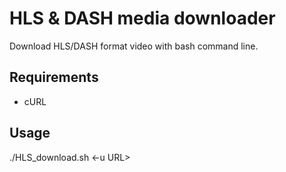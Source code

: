 # HLS & DASH media downloader 
Download HLS/DASH format video with bash command line.

## Requirements
* cURL

## Usage
./HLS_download.sh <-u URL>
